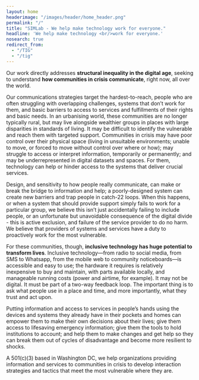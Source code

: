 ```yaml
---
layout: home
headerimage: "/images/header/home_header.png"
permalink: "/"
title: "SIMLab - We help make technology work for everyone."
headline: 'We help make technology <br/>work for everyone.'
nosearch: true
redirect_from: 
  - "/TIG"
  - "/tig"
---
```

Our work directly addresses **structural inequality in the digital age**, seeking to understand **how communities in crisis communicate**, right now, all over the world.

Our communications strategies target the hardest-to-reach, people who are often struggling with overlapping challenges, systems that don’t work for them, and basic barriers to access to services and fulfillments of their rights and basic needs. In an urbanising world, these communities are no longer typically rural, but may live alongside wealthier groups in places with large disparities in standards of living. It may be difficult to identify the vulnerable and reach them with targeted support. Communities in crisis may have poor control over their physical space (living in unsuitable environments; unable to move, or forced to move without control over where or how); may struggle to access or interpret information, temporarily or permanently; and may be underrepresented in digital datasets and spaces. For them, technology can help or hinder access to the systems that deliver crucial services. 

Design, and sensitivity to how people really communicate, can make or break the bridge to information and help; a poorly-designed system can create new barriers and trap people in catch-22 loops. When this happens, or when a system that should provide support simply fails to work for a particular group, we believe this isn’t just accidentally failing to include people, or an unfortunate but unavoidable consequence of the digital divide - this is active exclusion, and failure of the service provider to do no harm. We believe that providers of systems and services have a duty to proactively work for the most vulnerable.

For these communities, though, **inclusive technology has huge potential to transform lives**. Inclusive technology&mdash;from radio to social media, from SMS to Whatsapp, from the mobile web to community noticeboards&mdash;is accessible and easy to use; the hardware it requires is relatively inexpensive to buy and maintain, with parts available locally, and manageable running costs (power and airtime, for example). It may not be digital. It must be part of a two-way feedback loop. The important thing is to ask what people use in a place and time, and more importantly, what they trust and act upon. 

Putting information and access to services in people’s hands using the devices and systems they already have in their pockets and homes can empower them to make their own decisions about their lives; give them access to lifesaving emergency information; give them the tools to hold institutions to account; and help them to make changes and get help so they can break them out of cycles of disadvantage and become more resilient to shocks.

A 501(c)(3) based in Washington DC, we help organizations providing information and services to communities in crisis to develop interaction strategies and tactics that meet the most vulnerable where they are.